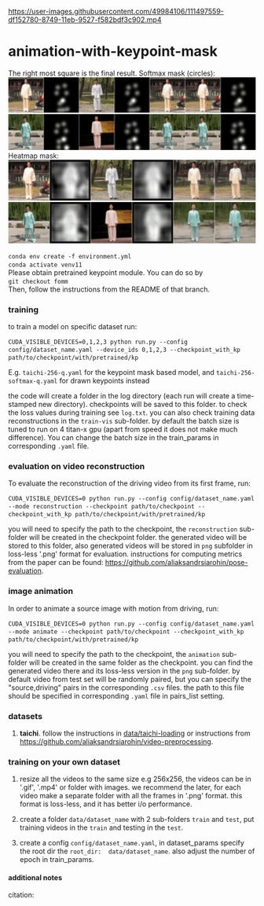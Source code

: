 
https://user-images.githubusercontent.com/49984106/111497559-df152780-8749-11eb-9527-f582bdf3c902.mp4

# animation-with-keypoint-mask
The right most square is the final result. Softmax mask (circles):\
<img src="examples/softmax003/first.gif" width="512">
<img src="examples/softmax003/second.gif" width="512">\
Heatmap mask:\
<img src="examples/heatmap/first.gif" width="512">
<img src="examples/heatmap/second.gif" width="512">



```conda env create -f environment.yml```\
```conda activate venv11```\
Please obtain pretrained keypoint module. You can do so by\
```git checkout fomm```\
Then, follow the instructions from the README of that branch.
### training

to train a model on specific dataset run:
```
CUDA_VISIBLE_DEVICES=0,1,2,3 python run.py --config config/dataset_name.yaml --device_ids 0,1,2,3 --checkpoint_with_kp path/to/checkpoint/with/pretrained/kp
```
E.g. `taichi-256-q.yaml` for the keypoint mask based model, and `taichi-256-softmax-q.yaml` for drawn keypoints instead

the code will create a folder in the log directory (each run will create a time-stamped new directory).
checkpoints will be saved to this folder.
to check the loss values during training see ```log.txt```.
you can also check training data reconstructions in the ```train-vis``` sub-folder.
by default the batch size is tuned to run on 4 titan-x gpu (apart from speed it does not make much difference).
You can change the batch size in the train_params in corresponding ```.yaml``` file.

### evaluation on video reconstruction

To evaluate the reconstruction of the driving video from its first frame, run:
```
CUDA_VISIBLE_DEVICES=0 python run.py --config config/dataset_name.yaml --mode reconstruction --checkpoint path/to/checkpoint --checkpoint_with_kp path/to/checkpoint/with/pretrained/kp
```
you will need to specify the path to the checkpoint,
the ```reconstruction``` sub-folder will be created in the checkpoint folder.
the generated video will be stored to this folder, also generated videos will be stored in ```png``` subfolder in loss-less '.png' format for evaluation.
instructions for computing metrics from the paper can be found: https://github.com/aliaksandrsiarohin/pose-evaluation.

### image animation

In order to animate a source image with motion from driving, run:
```
CUDA_VISIBLE_DEVICES=0 python run.py --config config/dataset_name.yaml --mode animate --checkpoint path/to/checkpoint --checkpoint_with_kp path/to/checkpoint/with/pretrained/kp
```
you will need to specify the path to the checkpoint,
the ```animation``` sub-folder will be created in the same folder as the checkpoint.
you can find the generated video there and its loss-less version in the ```png``` sub-folder.
by default video from test set will be randomly paired, but you can specify the "source,driving" pairs in the corresponding ```.csv``` files. the path to this file should be specified in corresponding ```.yaml``` file in pairs_list setting.


### datasets
1) **taichi**. follow the instructions in [data/taichi-loading](data/taichi-loading/readme.md) or instructions from https://github.com/aliaksandrsiarohin/video-preprocessing.


### training on your own dataset
1) resize all the videos to the same size e.g 256x256, the videos can be in '.gif', '.mp4' or folder with images.
we recommend the later, for each video make a separate folder with all the frames in '.png' format. this format is loss-less, and it has better i/o performance.

2) create a folder ```data/dataset_name``` with 2 sub-folders ```train``` and ```test```, put training videos in the ```train``` and testing in the ```test```.

3) create a config ```config/dataset_name.yaml```, in dataset_params specify the root dir the ```root_dir:  data/dataset_name```. also adjust the number of epoch in train_params.

#### additional notes

citation:

